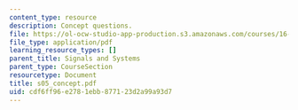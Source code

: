 ```yaml
---
content_type: resource
description: Concept questions.
file: https://ol-ocw-studio-app-production.s3.amazonaws.com/courses/16-01-unified-engineering-i-ii-iii-iv-fall-2005-spring-2006/cdf6ff96e2781ebb877123d2a99a93d7_s05_concept.pdf
file_type: application/pdf
learning_resource_types: []
parent_title: Signals and Systems
parent_type: CourseSection
resourcetype: Document
title: s05_concept.pdf
uid: cdf6ff96-e278-1ebb-8771-23d2a99a93d7
---
```

